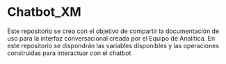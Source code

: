 # Chatbot_XM
Este repositorio se crea con el objetivo de compartir la documentación de uso para la interfaz conversacional creada por el Equipo de Analítica. En este repositorio se dispondrán las variables disponibles y las operaciones construidas para interactuar con el chatbot
